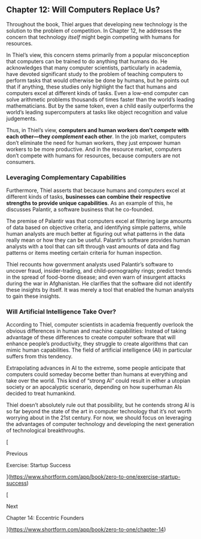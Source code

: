 ## Chapter 12: Will Computers Replace Us?

Throughout the book, Thiel argues that developing new technology is the solution to the problem of competition. In Chapter 12, he addresses the concern that technology _itself_ might begin competing with humans for resources.

In Thiel’s view, this concern stems primarily from a popular misconception that computers can be trained to do anything that humans do. He acknowledges that many computer scientists, particularly in academia, have devoted significant study to the problem of teaching computers to perform tasks that would otherwise be done by humans, but he points out that if anything, these studies only highlight the fact that humans and computers excel at different kinds of tasks. Even a low-end computer can solve arithmetic problems thousands of times faster than the world’s leading mathematicians. But by the same token, even a child easily outperforms the world’s leading supercomputers at tasks like object recognition and value judgements.

Thus, in Thiel’s view, **computers and human workers don’t _compete_ with each other—they _complement_ each other**. In the job market, computers don’t eliminate the need for human workers, they just empower human workers to be more productive. And in the resource market, computers don’t compete with humans for resources, because computers are not consumers.

### Leveraging Complementary Capabilities

Furthermore, Thiel asserts that because humans and computers excel at different kinds of tasks, **businesses can combine their respective strengths to provide unique capabilities**. As an example of this, he discusses Palantir, a software business that he co-founded.

The premise of Palantir was that computers excel at filtering large amounts of data based on objective criteria, and identifying simple patterns, while human analysts are much better at figuring out what patterns in the data really mean or how they can be useful. Palantir’s software provides human analysts with a tool that can sift through vast amounts of data and flag patterns or items meeting certain criteria for human inspection.

Thiel recounts how government analysts used Palantir’s software to uncover fraud, insider-trading, and child-pornography rings; predict trends in the spread of food-borne disease; and even warn of insurgent attacks during the war in Afghanistan. He clarifies that the software did not identify these insights by itself. It was merely a tool that enabled the human analysts to gain these insights.

### Will Artificial Intelligence Take Over?

According to Thiel, computer scientists in academia frequently overlook the obvious differences in human and machine capabilities: Instead of taking advantage of these differences to create computer software that will enhance people’s productivity, they struggle to create algorithms that can mimic human capabilities. The field of artificial intelligence (AI) in particular suffers from this tendency.

Extrapolating advances in AI to the extreme, some people anticipate that computers could someday become better than humans at everything and take over the world. This kind of “strong AI” could result in either a utopian society or an apocalyptic scenario, depending on how superhuman AIs decided to treat humankind.

Thiel doesn’t absolutely rule out that possibility, but he contends strong AI is so far beyond the state of the art in computer technology that it’s not worth worrying about in the 21st century. For now, we should focus on leveraging the advantages of computer technology and developing the next generation of technological breakthroughs.

[

Previous

Exercise: Startup Success

](https://www.shortform.com/app/book/zero-to-one/exercise-startup-success)

[

Next

Chapter 14: Eccentric Founders

](https://www.shortform.com/app/book/zero-to-one/chapter-14)